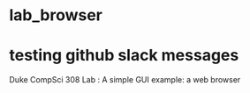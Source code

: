 # lab_browser
# testing github slack messages
Duke CompSci 308 Lab : A simple GUI example: a web browser
